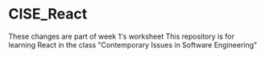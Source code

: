 # CISE_React
These changes are part of week 1's worksheet
This repository is for learning React in the class "Contemporary Issues in Software Engineering"
